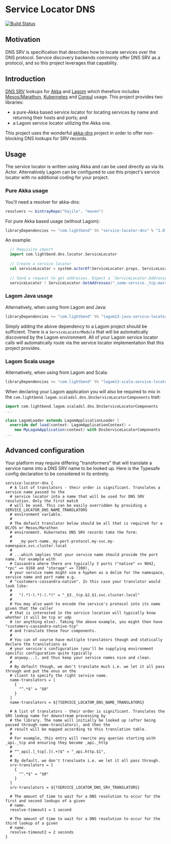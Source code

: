 # Service Locator DNS

[![Build Status](https://api.travis-ci.org/typesafehub/service-locator-dns.png?branch=master)](https://travis-ci.org/typesafehub/service-locator-dns)

## Motivation

DNS SRV is specification that describes how to locate services over the DNS protocol. Service discovery backends commonly offer DNS SRV as a protocol, and so this project leverages that capability.

## Introduction

[DNS SRV](https://tools.ietf.org/html/rfc2782) lookups for [Akka](http://akka.io/) and [Lagom](http://www.lagomframework.com/) which therefore includes [Mesos/Marathon](https://mesosphere.github.io/marathon/), [Kubernetes](http://kubernetes.io/) and [Consul](https://www.consul.io/) usage. This project provides two libraries:

* a pure-Akka based service locator for locating services by name and returning their hosts and ports; and
* a Lagom service locator utilizing the Akka one.

This project uses the wonderful [akka-dns](https://github.com/ilya-epifanov/akka-dns) project in order to offer non-blocking DNS lookups for SRV records.

## Usage

The service locator is written using Akka and can be used directly as via its Actor. Alternatively Lagom can be configured to use this project's service locator with no additional coding for your project.

### Pure Akka usage

You'll need a resolver for akka-dns:

```scala
resolvers += bintrayRepo("hajile", "maven")
```

For pure Akka based usage (without Lagom):

```scala
libraryDependencies += "com.lightbend" %% "service-locator-dns" % "1.0.0"
```

An example:

```scala
  // Requisite import
  import com.lightbend.dns.locator.ServiceLocator
  
  // Create a service locator
  val serviceLocator = system.actorOf(ServiceLocator.props, ServiceLocator.Name)
  
  // Send a request to get addresses. Expect a `ServiceLocator.Addresses` reply.
  serviceLocator ! ServiceLocator.GetAddresses("_some-service._tcp.marathon.mesos")
```

### Lagom Java usage

Alternatively, when using from Lagom and Java:

```scala
libraryDependencies += "com.lightbend" %% "lagom13-java-service-locator-dns" % "2.0.0"
```

Simply adding the above dependency to a Lagom project should be sufficient. There is a `ServiceLocatorModule` that will be automatically discovered by the Lagom environment. All of your Lagom service locator calls will automatically route via the service locator implementation that this project provides.

### Lagom Scala usage

Alternatively, when using from Lagom and Scala:

```scala
libraryDependencies += "com.lightbend" %% "lagom13-scala-service-locator-dns" % "2.0.0"
```

When declaring your Lagom application you will also be required to mix in the `com.lightbend.lagom.scaladsl.dns.DnsServiceLocatorComponents` trait:

```scala
import com.lightbend.lagom.scaladsl.dns.DnsServiceLocatorComponents  
...

class LagomLoader extends LagomApplicationLoader {
  override def load(context: LagomApplicationContext) = 
    new MyLagomApplication(context) with DnsServiceLocatorComponents
...
```

## Advanced configuration

Your platform may require differing "transformers" that will translate a service name
into a DNS SRV name to be looked up. Here is the Typesafe config declaration to be 
considered in its entirety.

```
service-locator-dns {
  # A list of translators - their order is significant. Translates a service name passed to the
  # service locator into a name that will be used for DNS SRV resolution. Only the first match
  # will be used. This can be easily overridden by providing a SERVICE_LOCATOR_DNS_NAME_TRANSLATORS
  # environment variable.
  #
  # The default translator below should be all that is required for a DC/OS or Mesos/Marathon
  # environment. Kubernetes DNS SRV records take the form:
  #
  #   _my-port-name._my-port-protocol.my-svc.my-namespace.svc.cluster.local
  #
  # ...which implies that your service name should provide the port name. For example with
  # Cassandra where there are typically 3 ports ("native" => 9042, "rpc" => 9160 and "storage" => 7200),
  # your service name might use a hyphen as a delim for the namespace, service name and port name e.g.
  # "customers-cassandra-native". In this case your translator would look like:
  #
  #   "(.*)-(.*)-(.*)" = "_$3._tcp.$2.$1.svc.cluster.local"
  #
  # You may also want to encode the service's protocol into its name given that the caller
  # that is interested in the service location will typically know whether it will be tcp or udp
  # (or anything else). Taking the above example, you might then have "customers-cassandra-native-tcp"
  # and translate these four components.
  #
  # You can of course have multiple translators though and statically declare the translations as
  # your service's configuration (you'll be supplying environment specific configuration quite typically
  # anyway...), and thus keep your service names nice and clean.
  #
  # By default though, we don't translate much i.e. we let it all pass through and put the onus on the
  # client to specify the right service name.
  name-translators = [
    {
      "^.*$" = "$0"
    }
  ]
  name-translators = ${?SERVICE_LOCATOR_DNS_NAME_TRANSLATORS}

  # A list of translators - their order is significant. Translates the SRV lookup name for downstream processing by
  # the library. The name will initially be looked up (after being passed through name-translators), and then the
  # result will be mapped according to this translation table.
  #
  # For example, this entry will rewrite any queries starting with _api._tcp and ensuring they become _api._http
  #
  # "^_api[.]_tcp[.](.+)$" = "_api.http.$1",
  #
  # By default, we don't transluate i.e. we let it all pass through.
  srv-translators = [
    {
      "^.*$" = "$0"
    }
  ]
  srv-translators = ${?SERVICE_LOCATOR_DNS_SRV_TRANSLATORS}

  # The amount of time to wait for a DNS resolution to occur for the first and second lookups of a given
  # name.
  resolve-timeout1 = 1 second

  # The amount of time to wait for a DNS resolution to occur for the third lookup of a given
  # name.
  resolve-timeout2 = 2 seconds
}
```
